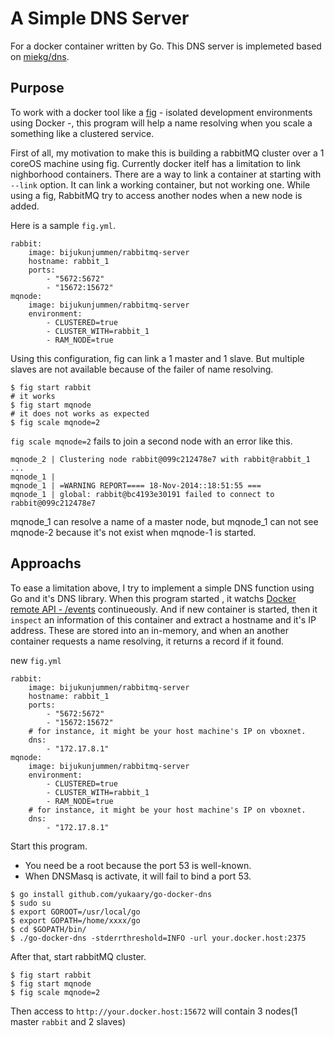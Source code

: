 # A Simple DNS Server

For a docker container written by Go.
This DNS server is implemeted based on [miekg/dns](https://github.com/miekg/dns).

## Purpose

To work with a docker tool like a [fig](http://www.fig.sh/index.html) - isolated development environments using Docker -, this program will help a name resolving when you scale a something like a clustered service.

First of all, my motivation to make this is building a rabbitMQ cluster over a 1 coreOS machine using fig. Currently docker itelf has a limitation to link nighborhood containers. There are a way to link a container at starting with `--link` option. It can link a working container, but not working one. While using a fig, RabbitMQ try to access another nodes when a new node is added.


Here is a sample `fig.yml`.
```
rabbit:
    image: bijukunjummen/rabbitmq-server
    hostname: rabbit_1
    ports:
        - "5672:5672"
        - "15672:15672"
mqnode:
    image: bijukunjummen/rabbitmq-server
    environment:
        - CLUSTERED=true
        - CLUSTER_WITH=rabbit_1
        - RAM_NODE=true
```

Using this configuration, fig can link a 1 master and 1 slave. But multiple slaves are not available because of the failer of name resolving.

```
$ fig start rabbit
# it works
$ fig start mqnode
# it does not works as expected
$ fig scale mqnode=2
```

`fig scale mqnode=2` fails to join a second node with an error like this.
```
mqnode_2 | Clustering node rabbit@099c212478e7 with rabbit@rabbit_1 ...
mqnode_1 | 
mqnode_1 | =WARNING REPORT==== 18-Nov-2014::18:51:55 ===
mqnode_1 | global: rabbit@bc4193e30191 failed to connect to rabbit@099c212478e7
```

mqnode_1 can resolve a name of a master node, but mqnode_1 can not see mqnode-2 because it's not exist when mqnode-1 is started.

## Approachs

To ease a limitation above, I try to implement a simple DNS function using Go and it's DNS library. When this program started , it watchs [Docker remote API - /events](https://docs.docker.com/reference/api/docker_remote_api_v1.15/) continueously. And if new container is started, then it `inspect` an information of this container and extract a hostname and it's IP address. These are stored into an in-memory, and when an another container requests a name resolving, it returns a record if it found.

new `fig.yml`
```
rabbit:
    image: bijukunjummen/rabbitmq-server
    hostname: rabbit_1
    ports:
        - "5672:5672"
        - "15672:15672"
    # for instance, it might be your host machine's IP on vboxnet.
    dns:
        - "172.17.8.1"
mqnode:
    image: bijukunjummen/rabbitmq-server
    environment:
        - CLUSTERED=true
        - CLUSTER_WITH=rabbit_1
        - RAM_NODE=true
    # for instance, it might be your host machine's IP on vboxnet.
    dns:
        - "172.17.8.1"
```

Start this program.
* You need be a root because the port 53 is well-known.
* When DNSMasq is activate, it will fail to bind a port 53.

```
$ go install github.com/yukaary/go-docker-dns
$ sudo su
$ export GOROOT=/usr/local/go
$ export GOPATH=/home/xxxx/go
$ cd $GOPATH/bin/
$ ./go-docker-dns -stderrthreshold=INFO -url your.docker.host:2375
```

After that, start rabbitMQ cluster.
```
$ fig start rabbit
$ fig start mqnode
$ fig scale mqnode=2
```

Then access to `http://your.docker.host:15672` will contain 3 nodes(1 master `rabbit` and 2 slaves)
